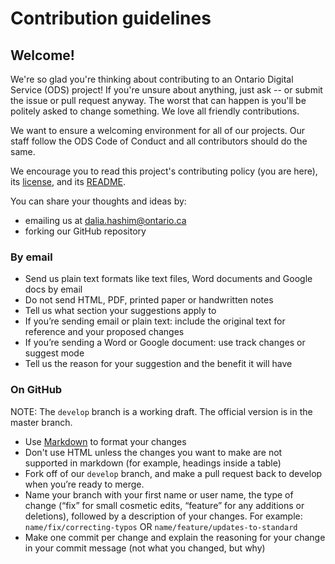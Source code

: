 # Contribution guidelines

## Welcome!
We're so glad you're thinking about contributing to an Ontario Digital Service (ODS) project! If you're unsure about anything, just ask -- or submit the issue or pull request anyway. The worst that can happen is you'll be politely asked to change something. We love all friendly contributions.

We want to ensure a welcoming environment for all of our projects. Our staff follow the ODS Code of Conduct and all contributors should do the same.

We encourage you to read this project's contributing policy (you are here), its [license](LICENSE.md), and its [README](README.md).

You can share your thoughts and ideas by:

* emailing us at dalia.hashim@ontario.ca
* forking our GitHub repository

### By email

* Send us plain text formats like text files, Word documents and Google docs by email
* Do not send HTML, PDF, printed paper or handwritten notes
* Tell us what section your suggestions apply to
* If you’re sending email or plain text: include the original text for reference and your proposed changes
* If you’re sending a Word or Google document: use track changes or suggest mode
* Tell us the reason for your suggestion and the benefit it will have

### On GitHub

NOTE: The `develop` branch is a working draft. The official version is in the master branch.

* Use [Markdown](https://www.markdownguide.org/getting-started) to format your changes
* Don't use HTML unless the changes you want to make are not supported in markdown (for example, headings inside a table)
* Fork off of our `develop` branch, and make a pull request back to develop when you’re ready to merge.
* Name your branch with your first name or user name, the type of change (“fix” for small cosmetic edits,  “feature” for any additions or deletions), followed by a description of your changes. For example: `name/fix/correcting-typos` OR `name/feature/updates-to-standard`
* Make one commit per change and explain the reasoning for your change in your commit message (not what you changed, but why)
